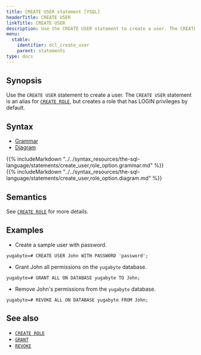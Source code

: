 ```yaml
---
title: CREATE USER statement [YSQL]
headerTitle: CREATE USER
linkTitle: CREATE USER
description: Use the CREATE USER statement to create a user. The CREATE USER statement is an alias for CREATE ROLE, but creates a role that has LOGIN privileges by default.
menu:
  stable:
    identifier: dcl_create_user
    parent: statements
type: docs
---
```


## Synopsis

Use the `CREATE USER` statement to create a user. The `CREATE USER` statement is an alias for [`CREATE ROLE`](../dcl_create_role), but creates a role that has LOGIN privileges by default.

## Syntax

<ul class="nav nav-tabs nav-tabs-yb">
  <li >
    <a href="#grammar" class="nav-link active" id="grammar-tab" data-toggle="tab" role="tab" aria-controls="grammar" aria-selected="true">
      <i class="fa-solid fa-file-lines" aria-hidden="true"></i>
      Grammar
    </a>
  </li>
  <li>
    <a href="#diagram" class="nav-link" id="diagram-tab" data-toggle="tab" role="tab" aria-controls="diagram" aria-selected="false">
      <i class="fa-solid fa-diagram-project" aria-hidden="true"></i>
      Diagram
    </a>
  </li>
</ul>

<div class="tab-content">
  <div id="grammar" class="tab-pane fade show active" role="tabpanel" aria-labelledby="grammar-tab">
  {{% includeMarkdown "../../syntax_resources/the-sql-language/statements/create_user,role_option.grammar.md" %}}
  </div>
  <div id="diagram" class="tab-pane fade" role="tabpanel" aria-labelledby="diagram-tab">
  {{% includeMarkdown "../../syntax_resources/the-sql-language/statements/create_user,role_option.diagram.md" %}}
  </div>
</div>

## Semantics

See [`CREATE ROLE`](../dcl_create_role) for more details.

## Examples

- Create a sample user with password.

```plpgsql
yugabyte=# CREATE USER John WITH PASSWORD 'password';
```

- Grant John all permissions on the `yugabyte` database.

```plpgsql
yugabyte=# GRANT ALL ON DATABASE yugabyte TO John;
```

- Remove John's permissions from the `yugabyte` database.

```plpgsql
yugabyte=# REVOKE ALL ON DATABASE yugabyte FROM John;
```

## See also

- [`CREATE ROLE`](../dcl_create_role)
- [`GRANT`](../dcl_grant)
- [`REVOKE`](../dcl_revoke)
